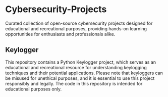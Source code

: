 # Cybersecurity-Projects
Curated collection of open-source cybersecurity projects designed for educational and recreational purposes, providing hands-on learning opportunities for enthusiasts and professionals alike.

## Keylogger
This repository contains a Python Keylogger project, which serves as an educational and recreational resource for understanding keylogging techniques and their potential applications. Please note that keyloggers can be misused for unethical purposes, and it is essential to use this project responsibly and legally. The code in this repository is intended for educational purposes only.
